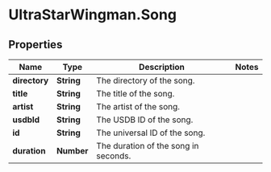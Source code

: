 # UltraStarWingman.Song

## Properties

Name | Type | Description | Notes
------------ | ------------- | ------------- | -------------
**directory** | **String** | The directory of the song. | 
**title** | **String** | The title of the song. | 
**artist** | **String** | The artist of the song. | 
**usdbId** | **String** | The USDB ID of the song. | 
**id** | **String** | The universal ID of the song. | 
**duration** | **Number** | The duration of the song in seconds. | 


